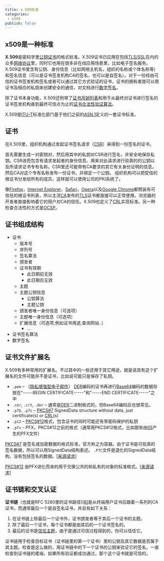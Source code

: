 ```yaml
---
title: x.509标准
categories:
 - x509
publish: false
---
```


## x509是一种标准

**X.509**是密码学里[公钥证书](https://zh.wikipedia.org/wiki/公钥证书)的格式标准。X.509证书已应用在包括[TLS/SSL](https://zh.wikipedia.org/wiki/TLS/SSL)在内的众多[网络协议](https://zh.wikipedia.org/wiki/网络协议)里，同时它也用在很多非在线应用场景里，比如电子签名服务。X.509证书里含有公钥、身份信息（比如网络主机名，组织的名称或个体名称等）和签名信息（可以是证书签发机构CA的签名，也可以是自签名）。对于一份经由可信的证书签发机构签名或者可以通过其它方式验证的证书，证书的拥有者就可以用证书及相应的私钥来创建安全的通信，对文档进行[数字签名](https://zh.wikipedia.org/wiki/数字签名)。

除了证书本身功能，X.509还附带了[证书吊销列表](https://zh.wikipedia.org/wiki/证书吊销列表)和用于从最终对证书进行签名的证书签发机构直到最终可信点为止的[证书合法性验证算法](https://zh.wikipedia.org/w/index.php?title=证书合法性验证算法&action=edit&redlink=1)。

X.509是[ITU-T](https://zh.wikipedia.org/wiki/ITU-T)标准化部门基于他们之前的[ASN.1](https://zh.wikipedia.org/wiki/ASN.1)定义的一套证书标准。

## 证书

在X.509里，组织机构通过发起证书签名请求（[CSR](https://zh.wikipedia.org/wiki/CSR)）来得到一份签名的证书。

首先需要生成一对密钥对，然后用其中的私钥对CSR进行签名，并安全地保存私钥。CSR进而包含有请求发起者的身份信息、用来对此请求进行验真的的公钥以及所请求证书专有名称。CSR里还可能带有CA要求的其它有关身份证明的信息。然后CA对这个专有名称发布一份证书，并绑定一个公钥。 组织机构可以把受信的根证书分发给所有的成员，这样就可以使用公司的PKI系统了。

像[Firefox](https://zh.wikipedia.org/wiki/Firefox)，[Internet Explorer](https://zh.wikipedia.org/wiki/Internet_Explorer)，[Safari](https://zh.wikipedia.org/wiki/Safari)，[Opera](https://zh.wikipedia.org/wiki/Opera)以及[Google Chrome](https://zh.wikipedia.org/wiki/Google_Chrome)都预装有可信任的根证书列表，所以主流[CA](https://zh.wikipedia.org/wiki/CA)发布的[TLS](https://zh.wikipedia.org/wiki/TLS)证书都直接可以正常使用。浏览器的开发者直接影响着它的用户对CA的信任。X.509也定义了[CRL](https://zh.wikipedia.org/wiki/证书吊销列表)实现标准。另一种检查合法性的方式是[OCSP](https://zh.wikipedia.org/wiki/OCSP)。

## 证书组成结构

- 证书
  - 版本号
  - 序列号
  - 签名算法
  - 颁发者
  - 证书有效期
    - 此日期前无效
    - 此日期后无效
  - 主题
  - 主题公钥信息
    - 公钥算法
    - 主题公钥
  - 颁发者唯一身份信息（可选项）
  - 主题唯一身份信息（可选项）
  - 扩展信息（可选项,例如证书用途,查询网站..）
    - ...
- 证书签名算法
- 数字签名

## 证书文件扩展名

X.509有多种常用的扩展名。不过其中的一些还用于其它用途，就是说具有这个扩展名的文件可能并不是证书，比如说可能只是保存了私钥。

- `.pem` – （[隐私增强型电子邮件](https://zh.wikipedia.org/w/index.php?title=隐私增强型电子邮件&action=edit&redlink=1)） [DER](https://zh.wikipedia.org/w/index.php?title=DER&action=edit&redlink=1)编码的证书再进行[Base64](https://zh.wikipedia.org/wiki/Base64)编码的数据存放在"-----BEGIN CERTIFICATE-----"和"-----END CERTIFICATE-----"之中
- `.cer`, `.crt`, `.der` – 通常是[DER](https://zh.wikipedia.org/w/index.php?title=DER&action=edit&redlink=1)二进制格式的，但Base64编码后也很常见。
- `.p7b`, `.p7c` – [PKCS#7](https://zh.wikipedia.org/wiki/公钥密码学标准) SignedData structure without data, just certificate(s) or [CRL](https://zh.wikipedia.org/wiki/证书吊销列表)(s)
- `.p12` – [PKCS#12](https://zh.wikipedia.org/wiki/公钥密码学标准)格式，包含证书的同时可能还有带密码保护的私钥
- `.pfx` – PFX，PKCS#12之前的格式（通常用PKCS#12格式，比如那些由[IIS](https://zh.wikipedia.org/wiki/IIS)产生的PFX文件）

[PKCS#7](https://zh.wikipedia.org/wiki/公钥密码学标准) 是签名或加密数据的格式标准，官方称之为容器。由于证书是可验真的签名数据，所以可以用SignedData结构表述。 `.P7C`文件是退化的SignedData结构，没有包括签名的数据。[[来源请求\]](https://zh.wikipedia.org/wiki/Wikipedia:列明来源)

[PKCS#12](https://zh.wikipedia.org/wiki/公钥密码学标准) 由PFX进化而来的用于交换公共的和私有的对象的标准格式。[[来源请求\]](https://zh.wikipedia.org/wiki/Wikipedia:列明来源)

## 证书链和交叉认证

**证书链**（也就是RFC 5280里的证书路径)[[8\]](https://zh.wikipedia.org/wiki/X.509#cite_note-RFC_5280_Certification_Path_Validation-8)是从终端用户证书后跟着一系列的CA证书，而通常最后一个是自签名证书，并且有如下关系：

1. 在证书链上除最后一个证书外，证书颁发者等于其后一个证书的主题。
2. 除了最后一个证书，每个证书都是由其后的一个证书签名的。
3. 最后的证书是[信任主题](https://zh.wikipedia.org/w/index.php?title=信任主题&action=edit&redlink=1)，由于是通过可信过程得到的，你可以信任它。

证书链用于检查目标证书（证书链里的第一个证书）里的公钥及其它数据是否属于其主题。检查是这么做的，用证书链中的下一个证书的公钥来验证它的签名，一直检查到证书链的尾端，如果所有验证都成功通过，那个这个证书就是可信的。